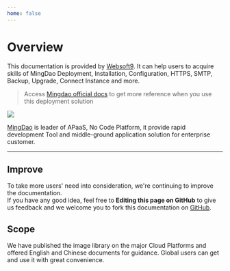 ```yaml
---
home: false
---
```


# Overview

This documentation is provided by [Websoft9](https://www.websoft9.com/). It can help users to acquire skills of MingDao Deployment, Installation, Configuration, HTTPS, SMTP, Backup, Upgrade, Connect Instance and more.

> Access [Mingdao official docs](https://docs.pd.mingdao.com/) to get more reference when you use this deployment solution

![](https://alifile.mingdaocloud.com/wwwhome/dist/pack/static/src-common-mdfeature-img-2x-yy02.jpg)

[MingDao](https://www.mingdao.com/en/about) is leader of APaaS, No Code Platform, it provide rapid development Tool and middle-ground application solution for enterprise customer.



---

## Improve

To take more users' need into consideration, we're continuing to improve the documentation.  
If you have any good idea, feel free to **Editing this page on GitHub** to give us feedback and we welcome you to fork this documentation on [GitHub](https://github.com/Websoft9/ansible-mingdao).

## Scope

We have published the image library on the major Cloud Platforms and offered English and Chinese documents for guidance. Global users can get and use it with great convenience.
